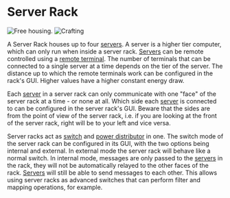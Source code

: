 # Server Rack

![Free housing.](oredict:oc:serverRack)
![Crafting](img/rack.png)

A Server Rack houses up to four [servers](../item/server1.md). A server is a higher tier computer, which can only run when inside a server rack. [Servers](../item/server1.md) can be remote controlled using a [remote terminal](../item/terminal.md). The number of terminals that can be connected to a single server at a time depends on the tier of the server. The distance up to which the remote terminals work can be configured in the rack's GUI. Higher values have a higher constant energy draw.

Each [server](../item/server1.md) in a server rack can only communicate with one "face" of the server rack at a time - or none at all. Which side each [server](../item/server1.md) is connected to can be configured in the server rack's GUI. Beware that the sides are from the point of view of the server rack, i.e. if you are looking at the front of the server rack, right will be to your left and vice versa.

Server racks act as [switch](switch.md) and [power distributor](powerDistributor.md) in one. The switch mode of the server rack can be configured in its GUI, with the two options being internal and external. In external mode the server rack will behave like a normal switch. In internal mode, messages are only passed to the [servers](../item/server.md) in the rack, they will not be automatically relayed to the other faces of the rack. [Servers](../item/server1.md) will still be able to send messages to each other. This allows using server racks as advanced switches that can perform filter and mapping operations, for example.
